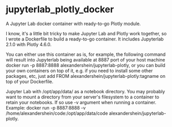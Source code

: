 # jupyterlab_plotly_docker
A Jupyter Lab docker container with ready-to-go Plotly module. 

I know, it's a little bit tricky to make Jupyter Lab and Plotly work together, so I wrote a Dockerfile to build a ready-to-go container. It includes Jupyterlab 2.1.0 with Plotly 4.6.0.

You can either use this container as is, for example, the following command will result into Jupyterlab being available at 8887 port of your host machine docker run -p 8887:8888 alexandershein/jupyterlab-plotly, or you can build your own containers on top of it, e.g. if you need to install some other packages, etc, just add FROM alexandershein/jupyterlab-plotly:tagname on top of your Dockerfile.

Jupyter Lab with /opt/app/data/ as a notebook directory. You may probably want to mount a directory from your server's filesystem to a container to retain your notebooks. If so use -v argument when running a container. Example: docker run -p 8887:8888 -v /home/alexandershein/code:/opt/app/data/code alexandershein/jupyterlab-plotly.
